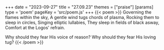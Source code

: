 +++
date = "2023-09-27"
title = "27.09.23"
themes = ["praise"]
[params]
  type = 'poem'
  pageKey = 'src/poem.js'
+++
{{< poem >}}
Governing the flames within the sky,
A gentle wind tugs chords of plasma,
Rocking them to sleep in circles,
Singing elliptic lullabies,
They sleep in fields of black asway,
Comfort at the Logos' refrain.

Why should they fear His voice of reason?
Why should they fear His loving tug?
{{< /poem >}}